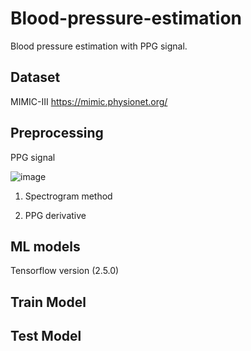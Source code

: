 # Blood-pressure-estimation
Blood pressure estimation with PPG signal. 

## Dataset 

MIMIC-III 
https://mimic.physionet.org/

## Preprocessing 

PPG signal 

![image](https://user-images.githubusercontent.com/24654400/120130109-55c9a900-c200-11eb-98dc-d165821037c7.png)

1. Spectrogram method


3. PPG derivative


## ML models

Tensorflow version (2.5.0)

## Train Model

## Test Model



